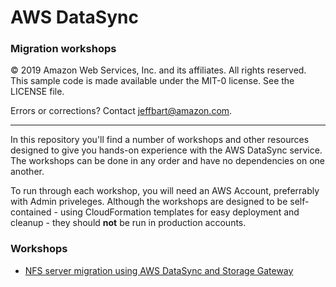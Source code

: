 # **AWS DataSync**

### Migration workshops

© 2019 Amazon Web Services, Inc. and its affiliates. All rights reserved.
This sample code is made available under the MIT-0 license. See the LICENSE file.

Errors or corrections? Contact [jeffbart@amazon.com](mailto:jeffbart@amazon.com).

---

In this repository you'll find a number of workshops and other resources designed to give you hands-on experience with the AWS DataSync service.  The workshops can be done in any order and have no dependencies on one another.

To run through each workshop, you will need an AWS Account, preferrably with Admin priveleges.  Although the workshops are designed to be self-contained - using CloudFormation templates for easy deployment and cleanup - they should __not__ be run in production accounts.

### Workshops

- [NFS server migration using AWS DataSync and Storage Gateway](/workshops/nfs-migration)
